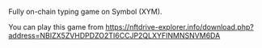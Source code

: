 Fully on-chain typing game on Symbol (XYM).

You can play this game from https://nftdrive-explorer.info/download.php?address=NBIZX5ZVHDPDZO2TI6CCJP2QLXYFINMNSNVM6DA
